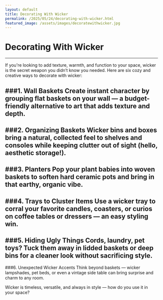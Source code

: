 ```yaml
---
layout: default
title: Decorating With Wicker
permalink: /2025/05/24/decorating-with-wicker.html
featured_image: /assets/images/decoratewithwicker.jpg
---
```


# Decorating With Wicker
---
If you're looking to add texture, warmth, and function to your space, wicker is the secret weapon you didn’t know you needed. Here are six cozy and creative ways to decorate with wicker:

###1. Wall Baskets
Create instant character by grouping flat baskets on your wall — a budget-friendly alternative to art that adds texture and depth.
---
###2. Organizing Baskets
Wicker bins and boxes bring a natural, collected feel to shelves and consoles while keeping clutter out of sight (hello, aesthetic storage!).
---
###3. Planters
Pop your plant babies into woven baskets to soften hard ceramic pots and bring in that earthy, organic vibe.
---
###4. Trays to Cluster Items
Use a wicker tray to corral your favorite candles, coasters, or curios on coffee tables or dressers — an easy styling win.
---
###5. Hiding Ugly Things
Cords, laundry, pet toys? Tuck them away in lidded baskets or deep bins for a cleaner look without sacrificing style.
---
###6. Unexpected Wicker Accents
Think beyond baskets — wicker lampshades, pet beds, or even a vintage side table can bring surprise and charm to any room.

Wicker is timeless, versatile, and always in style — how do you use it in your space?
